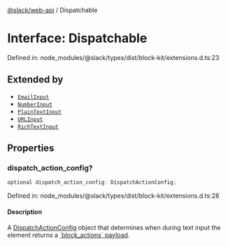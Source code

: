 [@slack/web-api](../index.md) / Dispatchable

# Interface: Dispatchable

Defined in: node\_modules/@slack/types/dist/block-kit/extensions.d.ts:23

## Extended by

- [`EmailInput`](EmailInput.md)
- [`NumberInput`](NumberInput.md)
- [`PlainTextInput`](PlainTextInput.md)
- [`URLInput`](URLInput.md)
- [`RichTextInput`](RichTextInput.md)

## Properties

### dispatch\_action\_config?

```ts
optional dispatch_action_config: DispatchActionConfig;
```

Defined in: node\_modules/@slack/types/dist/block-kit/extensions.d.ts:28

#### Description

A [DispatchActionConfig](DispatchActionConfig.md) object that determines when during text input the element returns a
[\`block\_actions\` payload](https://docs.slack.dev/reference/interaction-payloads/block_actions-payload).
